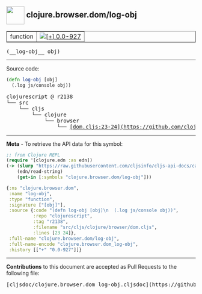 ## <img width="48px" valign="middle" src="http://i.imgur.com/Hi20huC.png"> clojure.browser.dom/log-obj

 <table border="1">
<tr>

<td>function</td>
<td><a href="https://github.com/cljsinfo/cljs-api-docs/tree/0.0-927"><img valign="middle" alt="[+] 0.0-927" src="https://img.shields.io/badge/+-0.0--927-lightgrey.svg"></a> </td>
</tr>
</table>

 <samp>
(__log-obj__ obj)<br>
</samp>

---





Source code:

```clj
(defn log-obj [obj]
  (.log js/console obj))
```

 <pre>
clojurescript @ r2138
└── src
    └── cljs
        └── clojure
            └── browser
                └── <ins>[dom.cljs:23-24](https://github.com/clojure/clojurescript/blob/r2138/src/cljs/clojure/browser/dom.cljs#L23-L24)</ins>
</pre>


---

__Meta__ - To retrieve the API data for this symbol:

```clj
;; from Clojure REPL
(require '[clojure.edn :as edn])
(-> (slurp "https://raw.githubusercontent.com/cljsinfo/cljs-api-docs/catalog/cljs-api.edn")
    (edn/read-string)
    (get-in [:symbols "clojure.browser.dom/log-obj"]))
```

```clj
{:ns "clojure.browser.dom",
 :name "log-obj",
 :type "function",
 :signature ["[obj]"],
 :source {:code "(defn log-obj [obj]\n  (.log js/console obj))",
          :repo "clojurescript",
          :tag "r2138",
          :filename "src/cljs/clojure/browser/dom.cljs",
          :lines [23 24]},
 :full-name "clojure.browser.dom/log-obj",
 :full-name-encode "clojure.browser.dom_log-obj",
 :history [["+" "0.0-927"]]}

```

---

__Contributions__ to this document are accepted as Pull Requests to the following file:

 <pre>
[cljsdoc/clojure.browser.dom_log-obj.cljsdoc](https://github.com/cljsinfo/cljs-api-docs/blob/master/cljsdoc/clojure.browser.dom_log-obj.cljsdoc)
</pre>

